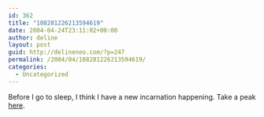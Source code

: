 ```yaml
---
id: 362
title: "108281226213594619"
date: 2004-04-24T23:11:02+00:00
author: deline
layout: post
guid: http://delineneo.com/?p=247
permalink: /2004/04/108281226213594619/
categories:
  - Uncategorized
---
```

Before I go to sleep, I think I have a new incarnation happening. Take a peak [here](http://img24.photobucket.com/albums/v72/deline/web_stuff/newWeb.gif).